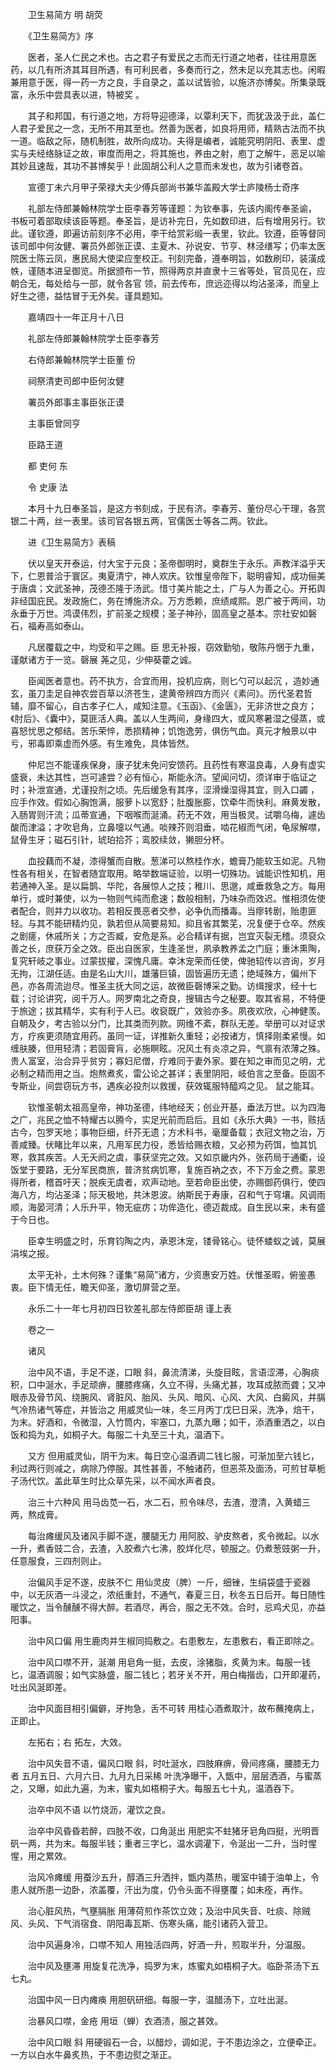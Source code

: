<!-- { "loadSidebar": true } -->


　　卫生易简方 明 胡荧

　　《卫生易简方》序

　　医者，圣人仁民之术也。古之君子有爱民之志而无行道之地者，往往用意医药，以几有所济其耳目所遇，有可利民者，多奏而行之，然未足以充其志也。闲暇兼用意于医，得一药一方之良，手自录之，盖以试皆验，以施济亦博矣。所集录既富，永乐中尝具表以进，特被奖 。

　　其子和邦国，有行道之地，方将导迎德泽，以覃利天下，而犹汲汲于此，盖仁人君子爱民之一念，无所不用其至也。然善为医者，如良将用师，精熟古法而不执一道。临敌之际，随机制胜，故所向成功。夫得是编者，诚能究明阴阳、表里、虚实与夫经络脉证之故，审度而用之，将其施也，养由之射，庖丁之解牛，恶足以喻其妙且速哉，其功不甚博矣乎！此固胡公利人之意而未发也，故为引诸卷首。

　　宣德丁未六月甲子荣禄大夫少傅兵部尚书兼华盖殿大学士庐陵杨士奇序

　　礼部左侍郎兼翰林院学士臣李春芳等谨题：为钦奉事，先该内阁传奉圣谕， 书板可着部取续该臣等题。奉圣旨，是访补完日，先如数印进，后有增用另行。钦此。谨钦遵，即遍访前刻序不必用，李干给赏彩缎一表里，钦此。钦遵，臣等督同该司郎中何汝健、署员外郎张正谟、主夏木、孙说安、节亨、林泾缮写；仍率太医院医士陈云凤，惠民局大使梁应奎校正。刊刻完备，遵奉明旨，如数刷印，装潢成帙，谨随本进呈御览。所据颁布一节，照得两京并直隶十三省等处，官员见在，应朝合无，每处给与一部，就令各官 领，前去传布，庶远迩得以均沾圣泽，而皇上好生之德，益怙冒于无外矣。谨具题知。

　　嘉靖四十一年正月十八日

　　礼部左侍郎兼翰林院学士臣李春芳

　　右侍郎兼翰林院学士臣董 份

　　祠祭清吏司郎中臣何汝健

　　署员外郎事主事臣张正谟

　　主事臣曾同亨

　　臣路王道

　　都 吏何 东

　　令 史康 法

　　本月十九日奉圣旨，是这方书刻成，于民有济。李春芳、董份尽心干理，各赏银二十两，丝一表里。该司官各银五两，官儒医士等各二两。钦此。

　　进《卫生易简方》表稿

　　伏以皇天开泰运，付大宝于元良；圣帝御明时，奠群生于永乐。声教洋溢乎天下，仁恩普洽于寰区。夷夏清宁，神人欢庆。钦惟皇帝陛下，聪明睿知，成功俪美于唐虞；文武圣神，茂德丕隆于汤武。惜寸美片能之土，广与人为善之心。开拓舆非经国庇民。发政施仁，务在博施济众。万方悉赖，庶绩咸熙。恩广被于两间，功永垂于万世。鸿谟伟烈，扩前圣之规模；圣子神孙，固高皇之基本。宗社安如磐石，福寿高如泰山。

　　凡居覆载之中，均受和平之赐。臣 思无补报，窃效勤劬，敬陈丹悃于九重，谨献诸方于一览。磬展 荛之见，少伸葵藿之诚。

　　臣闻医者意也。药不执方，合宜而用，投机应病，则匕勺可以起沉 ，造妙通玄，虽刀圭足自神农尝百草以济苍生，逮黄帝辨四方而兴《素问》。历代圣君哲辅，靡不留心，自古孝子仁人，咸知注意。《玉函》、《金匮》，无非济世之良方；《肘后》、《囊中》，莫匪活人典。盖以人生两间，身缘四大，或风寒暑湿之侵蒸，或喜怒忧思之郁结。苦乐荣悴，悉损精神；饥饱逸劳，俱伤气血。真元才触景以中亏，邪毒即乘虚而外感。有生难免，具体皆然。

　　仲尼岂不能谨疾保身，康子犹未免问安馈药。且药性有寒温良毒，人身有虚实盛衰，未达其性，岂可遽尝？必有恒心，斯能永济。望闻问切，须详审于临证之时；补泄宣通，尤谨投剂之顷。先后缓急有其序，涩滑燥湿得其宜，则入口蠲 ，应手作效。假如心胸饱满，服萝卜以宽舒；肚腹胀膨，饮牵牛而快利。麻黄发散，入肠胃则汗流；瓜蒂宣通，下咽喉而涎涌。药无不效，用当极灵。试嚼乌梅，遽齿酸而津溢；才吹皂角，立鼻嚏以气通。啖辣芥则泪垂，啮花椒而气闭，龟尿解噤，鼠骨生牙；磁石引针，琥珀拾芥；鸾胶续敛，獭胆分杯。

　　血投藕而不凝，漆得蟹而自散。葱涕可以熬桂作水，蟾膏乃能软玉如泥。凡物性各有相关，在智者随宜取用。略举数端证验，以明一切殊功。诚能识性知机，用若通神入圣。是以扁鹊、华陀，各展惊人之技；稚川、思邈，咸垂救急之方。每用单行，或时兼使，以为一物则气纯而愈速；数般相制，乃味杂而效迟。惟相须佐使者配合，则并力以收功。若相反畏恶者交参，必争仇而播毒。当瘳转剧，贻患匪轻。与其不能研精灼见，孰若但从简要易知。抑且省其繁芜，况复便于仓卒。然疾之剧瘥，休戚所关；方之否臧，安危是系。必合精详有据，岂宜灭裂无稽。须裒众善之长，庶获万全之效。臣出自医家，生逢圣世，夙承教养孟之门庭；重沐熏陶，复究轩岐之事业。过蒙拔擢，深愧凡庸。幸沐宠荣而任使，俾驰轺传以咨询，岁月无拘，江湖任适。由是名山大川，雄藩巨镇，固皆遍历无遗；绝域殊方，偏州下邑，亦各周流迨尽。惟圣主抚大同之运，故微臣磬博采之勤。访缉搜求，经十七载；讨论讲究，阅千万人。网罗南北之奇良，搜辑古今之秘要。取其省易，不特便于旅途；拔其精华，实有利于人已。收裒既广，效验亦多。夙夜欢欣，心神健羡。自朝及夕，考古验以分门，比其类而列款。网维不紊，群队无差。举册可以对证求方，疗疾更须随宜用药。虽同一证，详推新久重轻；必按诸方，慎择刚柔紧慢。如缠肤腠，但用轻清；若固膏肓，必施瞑眩。况风土有炎凉之异，气禀有浓薄之殊。贵人富室，治合异乎贫穷；寡妇尼僧，疗难同于妻外家。要在知之审而见之明，尤必制之精而用之当。炮熬煮炙，雷公论之甚详；表里阴阳，岐伯言之至备。臣固不专斯业，间尝窃玩方书，遇疾必投剂以救援，获效辄服特醯鸡之见。 鼠之能耳。

　　钦惟圣朝太祖高皇帝，神功圣德，纬地经天；创业开基，垂法万世。以为四海之广，兆民之恤不特耀古以腾今，实足光前而启后。且如《永乐大典》一书，赅括古今，包罗天地；事物巨细，纤芥无遗；方术科书，毫厘备载；衣冠文物之治，万善咸臻。伏睹比年以来，凡用军民力役，悉皆给赐衣粮，又必预为药饵，恤其饥寒，救其疾苦。人无夭阏之虞，事获坚完之效。又如京畿内外，张药局于通衢，设饭堂于要路，无分军民商旅，普济贫病饥寒，复施百衲之衣，不下万金之费。蒙恩得所者，稽首吁天；脱疾无虞者，欢声动地。至若命臣出使，亦赐御药俱行，使四海八方，均沾圣泽；际天极地，共沐恩波。纳斯民于寿康，召和气于穹壤。风调雨顺，海晏河清；人乐升平，物无疵疠；功侔造化，德迈裁成。自生民以来，未有盛于今日也。

　　臣幸生明盛之时，乐育钧陶之内，承恩沐宠，镂骨铭心。徒怀蝼蚁之诚，莫展涓埃之报。

　　太平无补，土木何殊？谨集“易简”诸方，少资惠安万姓。伏惟圣暇，俯鉴愚衷。臣下情无任，瞻天仰圣，激切屏营之至。

　　永乐二十一年七月初四日钦差礼部左侍郎臣胡 谨上表

　　卷之一

　　诸风

　　治中风不语，手足不遂，口眼 斜，鼻流清涕，头旋目眩，言语涩滞，心胸痰积，口中涎水，手足顽痹，腰膝疼痛，久立不得，头痛尤甚，攻耳成脓而聋；又冲眼赤及骨节风、绕腕风、肾脏风、胎风、头风、暗风、心风、大风、白癜风，并膈气冷热诸气等症，并皆治之 用威灵仙一味，冬三月丙丁戊巳日采，洗净，焙干，为末。好酒和，令微湿，入竹筒内，牢塞口，九蒸九曝；如干，添酒重洒之，以白饭和捣为丸，如桐子大。每服二十丸至三十丸，温酒下。

　　又方 但用威灵仙，阴干为末。每日空心温酒调二钱匕服，可渐加至六钱匕，利过两行则减之，病除乃停服。其性甚善，不触诸药，但恶茶及面汤，可煎甘草栀子汤代饮。盖此草生时比众草先采，以不闻水声者良。

　　治三十六种风 用马齿苋一石，水二石，煎令味尽，去渣，澄清，入黄蜡三两，熬成膏。

　　每治瘫缓风及诸风手脚不遂，腰腿无力 用阿胶、驴皮熬者，炙令微起。以水一升，煮香豉二合，去渣，入胶煮六七沸，胶烊化尽，顿服之。仍煮葱豉粥一升，任意服食，三四剂则止。

　　治偏风手足不遂，皮肤不仁 用仙灵皮（脾）一斤，细锉，生绢袋盛于瓷器中，以无灰酒一斗浸之，浓纸重封，不通气，春夏三日，秋冬五日后开。每日随性暖饮之，当令醺醺不得大醉。若酒尽，再合，服之无不效。合时，忌鸡犬见，亦益阳事。

　　治中风口偏 用生鹿肉并生椒同捣敷之。右患敷左，左患敷右，看正即除之。

　　治中风口噤不开，涎潮 用皂角一挺，去皮，涂猪脂，炙黄为末。每服一钱匕，温酒调服；如气实脉盛，服二钱匕；若牙关不开，用白梅揩齿，口开即灌药，吐出风涎即差。

　　治中风面目相引偏僻，牙拘急，舌不可转 用桂心酒煮取汁，故布蘸掩病上，正即止。

　　左拓右；右 拓左，大效。

　　治中风失音不语，偏风口眼 斜，时吐涎水，四肢麻痹，骨间疼痛，腰膝无力者 五月五日、六月六日、九月九日采稀 叶洗净曝干，入甑中，层层洒酒，与蜜蒸之，又曝，如此九遍，为末，蜜丸如梧桐子大。每服五七十丸，温酒吞下。

　　治卒中风不语 以竹烧沥，灌饮之良。

　　治卒中风昏昏若醉，四肢不收，口角涎出 用肥实不蛀猪牙皂角四挺，光明晋矾一两，共为末。每服半钱；重者三字匕，温水调灌下，令涎出一二升，当时惺惺，用之累效。

　　治风冷瘫缓 用蚕沙五升，醇酒三升洒拌，甑内蒸热，暖室中铺于油单上，令患人就所患一边卧，浓盖覆，汗出为度，仍令头面不得壅覆；如未痊，再作。

　　治心脏风热，气壅膈胀 用薄荷煎作茶饮立效；及治中风失音、吐痰、除贼风、头风、下气消宿食、阴阳毒瓦斯、伤寒头痛，能引诸药入营卫。

　　治中风遍身冷，口噤不知人 用独活四两，好酒一升，煎取半升，分温服。

　　治中风及壅滞 用旋复花洗净，捣罗为末，炼蜜丸如梧桐子大。临卧茶汤下五七丸。

　　治国中风一日内瘫痪 用胆矾研细。每服一字，温醋汤下，立吐出涎。

　　治暴风口噤，金疮 用垣（蝉）衣酒渍，服之甚效。

　　治中风口眼 斜 用硬锻石一合，以醋炒，调如泥，于不患边涂之，立便牵正。一方以白水牛鼻炙热，于不患边熨之渐正。

